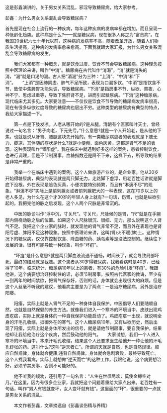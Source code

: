 这是彭鑫演讲的，关于男女关系混乱，邪淫导致糖尿病，给大家参考。

彭鑫：为什么男女关系混乱会导致糖尿病？

首先是现在社会上流行的一种疾病，每年这种疾病的发病率都在增加，而且呈现一种低龄化趋势。这种病是什么?——就是糖尿病，现在很多人称之为“富贵病”。在我国20世纪六七十年代以前，这种病的发病率不高，随着改革开放，随着人们物质生活提高，这种病的发病率愈来愈高。下面我就跟大家汇报，为什么男女关系混乱会导致糖尿病的发生。

　　我们大家都有一种概念，就是饮食过度、饮食不节会导致糖尿病。这种理念按照中医理论来讲，叫作“中消”。糖尿病在古代叫作“消渴”，“消”就是消失的消，“渴”就是口渴的渴。古人把“消渴”分为三种：“上消”、“中消”和“下消”。　　“上消”是因肺阴虚、肺气不足所致，表现为口渴多饮。“中消”是指饮食不节，致使中焦脾胃功能失调，导致糖尿病。“下消”是指房事不节、纵欲、熬夜、心神不宁、思虑过重等，导致下焦肝肾不足，进而引起糖尿病。“下消”这种糖尿病，现代临床尤其多见。大家要注意——不仅仅是饮食不节导致的糖尿病发病率很高，现在有很多纵欲过度导致的糖尿病也层出不穷。这种类型的糖尿病有典型的特点，我给大家描述一下。

　　第一点是下肢发凉。人老从哪开始的?是从腿。清朝有个医家叫叶天士，曾经说过一句名言：“男子向老，下元先亏。”什么意思?就是一个人开始老，是从他的下焦，也就是说从肝肾、腰腿这块先开始的。有一类糖尿病患者的表现就是下肢无力、脚凉，其伴随的症状是什么?就是小便频、面色灰黄，这都是肾气不足的表现。这种表现叫作“肾阳虚”。我在临床中就遇到好多这样的案例，患者控制饮食，也进行调理，但是不节制房事，血糖指数还是降不下来，这样下去，所导致的结果是非常严重的。

　　我举一个在临床中遇到的案例。这个人做旅游产业的，是企业家。他从30岁开始得糖尿病，典型的表现就是两只脚无力，走路脚下虚浮，用老百姓话讲就是脚底下没根。外在表现是脸色灰黄，小便次数特别频繁，而且有“淋漓不尽”的现象。“淋漓不尽”实际上是前列腺炎或者前列腺肥大的一种表现，这在70岁以上的老人多见，为什么在这个才30岁的年轻人身上就有?一句话，伤肾，也就是纵欲引起的。我把完他的脉之后发现，这个人两个尺脉是非常沉的。

　　中医的脉诊叫作“浮中沉，寸关尺”。寸关尺，尺脉候的是肾，“尺”就是在手腕部内侧桡动脉之后的位置。如果这个人尺脉很沉、很细、无力，那么说明这个人肾气不足。我把这个企业家的脉时，就发现他的肾气非常不足，而且外在表现也是肾阳亏虚、脾阳不足这种现象。按照中医理论来讲，这叫(肾)火不暖(脾)土。这种情况下的糖尿病，仅仅靠控制饮食、降血糖的药、胰岛素等是没法控制的。继续往下发展的话，很有可能导致一种现象，叫作“坏疽”。

　　“坏疽”是什么意思?就是两只脚血液流通不通畅，时间长了，就会导致局部坏死，最终的结局就是截肢。这个患者从30岁得糖尿病，找我看病时是40岁，已经得了10年。临床统计，糖尿病10年以上的患者，有30%的危险引发“坏疽”。我跟他讲，这个病要想治好控制住的话，必须节制房事。按照古代医家的教诲，至少有一到两年的时间禁欲，把肾气保存好，否则的话，身体就会出现很大的麻烦。但是这个人丝毫不听我的建议，他看病主要是为了两点：一是治疗糖尿病，另外是治疗阳痿。

　　阳痿，实际上就是人肾气不足的一种身体自我保护。中医倡导人们要随顺自然，也就是自然保健的养生方法。就像我们进入一个寒冷的环境当中，皮肤出现鸡皮疙瘩，实际上就是身体的一种自我保护功能启动了。鸡皮疙瘩一出现，就说明全身的汗毛孔收缩，抵御外在的寒气。这个人糖尿病10年，又有纵欲历史，然后出现了阳痿，实际上就是身体所发出的信号，就是请他节制房事，要自我保护。结果他却让我给他治疗这个疾病，然后鼓动他的阳气。　　大家试想，我们一个人进入寒冷的环境当中，本来汗毛孔收缩，结果这个人还要求医生给他开一种让他的汗毛孔舒张的药。这叫什么?这叫“逆天者亡”。所谓的天就是自然，也是自然规律。顺应自然规律，身体就会健康;违背自然规律，身体就会急剧衰败，最终导致死亡。这个人找我看病，实际上就想做“逆天而亡”的这种工作，我跟他说，这个病要想治好，必须节禁房事，否则不可能好的。

　　他不听我的规劝，还引用了一句名言：“人生在世须尽欢，莫使金樽空对月。”在这里，因为有很多企业家，我就把这个问题着重给大家点出来。老百姓有一句话，叫作“男人有钱就变坏，女人变坏就有钱”。这里面的“坏”，很重要的一点就是男女关系的混乱。

　　本文作者彭鑫，文章摘选自《彭鑫谈伤精与养精》